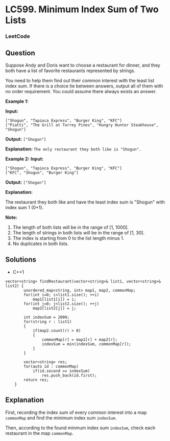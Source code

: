 # LC599. Minimum Index Sum of Two Lists

### LeetCode

## Question

Suppose Andy and Doris want to choose a restaurant for dinner, and they both have a list of favorite restaurants represented by strings.

You need to help them find out their common interest with the least list index sum. If there is a choice tie between answers, output all of them with no order requirement. You could assume there always exists an answer.

**Example 1:**

**Input:**
```
["Shogun", "Tapioca Express", "Burger King", "KFC"]
["Piatti", "The Grill at Torrey Pines", "Hungry Hunter Steakhouse", "Shogun"]
```
**Output:**
`["Shogun"]`

**Explanation:**
`The only restaurant they both like is "Shogun".`

**Example 2:**
**Input:**
```
["Shogun", "Tapioca Express", "Burger King", "KFC"]
["KFC", "Shogun", "Burger King"]
```

**Output:** 
`["Shogun"]`

**Explanation:**

The restaurant they both like and have the least index sum is "Shogun" with index sum 1 (0+1).

**Note:**

1.  The length of both lists will be in the range of [1, 1000].
2.  The length of strings in both lists will be in the range of [1, 30].
3.  The index is starting from 0 to the list length minus 1.
4.  No duplicates in both lists.

## Solutions
* C++1
```
vector<string> findRestaurant(vector<string>& list1, vector<string>& list2) {
        unordered_map<string, int> map1, map2, commonMap;
        for(int i=0; i<list1.size(); ++i)
            map1[list1[i]] = i;
        for(int j=0; j<list2.size(); ++j)
            map2[list2[j]] = j;
        
        int indexSum = 2000;
        for(string r : list1)
        {
            if(map2.count(r) > 0)
            {
                commonMap[r] = map1[r] + map2[r];
                indexSum = min(indexSum, commonMap[r]);
            }
        }
        
        vector<string> res;
        for(auto id : commonMap)
            if(id.second == indexSum)
                res.push_back(id.first);
        return res;
    }
```

## Explanation
First, recording the index sum of every common interest into a map `commonMap` and find the minimum index sum `indexSum`.

Then, according to the found minmum index sum `indexSum`, check each restaurant in the map `commonMap`.
